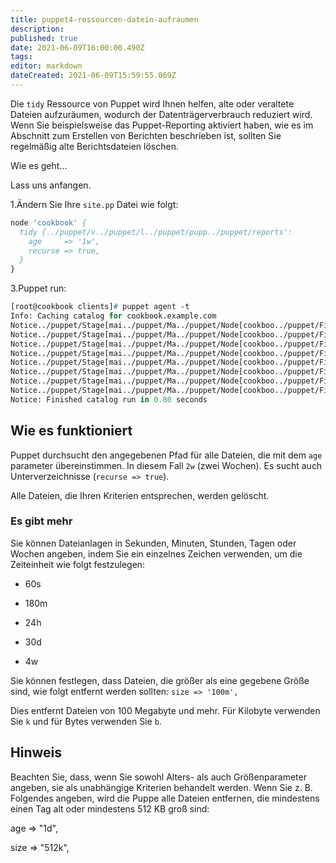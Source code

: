 ```yaml
---
title: puppet4-ressourcen-datein-aufraumen
description: 
published: true
date: 2021-06-09T16:00:00.490Z
tags: 
editor: markdown
dateCreated: 2021-06-09T15:59:55.069Z
---
```


Die `tidy` Ressource von Puppet wird Ihnen helfen, alte oder veraltete Dateien aufzuräumen, wodurch der Datenträgerverbrauch reduziert wird. Wenn Sie beispielsweise das Puppet-Reporting aktiviert haben, wie es im Abschnitt zum Erstellen von Berichten beschrieben ist, sollten Sie regelmäßig alte Berichtsdateien löschen.

Wie es geht...

Lass uns anfangen.

1.Ändern Sie Ihre `site.pp` Datei wie folgt:

```pp
node 'cookbook' {
  tidy {../puppet/v../puppet/l../puppet/pupp../puppet/reports':
    age     => '1w',
    recurse => true,
  }
}
```

3.Puppet run:

```pp
[root@cookbook clients]# puppet agent -t
Info: Caching catalog for cookbook.example.com
Notice../puppet/Stage[mai../puppet/Ma../puppet/Node[cookboo../puppet/Fil../puppet/v../puppet/l../puppet/pupp../puppet/repor../puppet/cookbook.example.c../puppet/201409090637.yam../puppet/ensure: removed
Notice../puppet/Stage[mai../puppet/Ma../puppet/Node[cookboo../puppet/Fil../puppet/v../puppet/l../puppet/pupp../puppet/repor../puppet/cookbook.example.c../puppet/201409100556.yam../puppet/ensure: removed
Notice../puppet/Stage[mai../puppet/Ma../puppet/Node[cookboo../puppet/Fil../puppet/v../puppet/l../puppet/pupp../puppet/repor../puppet/cookbook.example.c../puppet/201409090631.yam../puppet/ensure: removed
Notice../puppet/Stage[mai../puppet/Ma../puppet/Node[cookboo../puppet/Fil../puppet/v../puppet/l../puppet/pupp../puppet/repor../puppet/cookbook.example.c../puppet/201408210557.yam../puppet/ensure: removed
Notice../puppet/Stage[mai../puppet/Ma../puppet/Node[cookboo../puppet/Fil../puppet/v../puppet/l../puppet/pupp../puppet/repor../puppet/cookbook.example.c../puppet/201409080557.yam../puppet/ensure: removed
Notice../puppet/Stage[mai../puppet/Ma../puppet/Node[cookboo../puppet/Fil../puppet/v../puppet/l../puppet/pupp../puppet/repor../puppet/cookbook.example.c../puppet/201409100558.yam../puppet/ensure: removed
Notice../puppet/Stage[mai../puppet/Ma../puppet/Node[cookboo../puppet/Fil../puppet/v../puppet/l../puppet/pupp../puppet/repor../puppet/cookbook.example.c../puppet/201408210546.yam../puppet/ensure: removed
Notice../puppet/Stage[mai../puppet/Ma../puppet/Node[cookboo../puppet/Fil../puppet/v../puppet/l../puppet/pupp../puppet/repor../puppet/cookbook.example.c../puppet/201408210539.yam../puppet/ensure: removed
Notice: Finished catalog run in 0.80 seconds
```

## Wie es funktioniert

Puppet durchsucht den angegebenen Pfad für alle Dateien, die mit dem `age` parameter übereinstimmen. In diesem Fall `2w` (zwei Wochen). Es sucht auch Unterverzeichnisse (`recurse => true`).

Alle Dateien, die Ihren Kriterien entsprechen, werden gelöscht.

### Es gibt mehr

Sie können Dateianlagen in Sekunden, Minuten, Stunden, Tagen oder Wochen angeben, indem Sie ein einzelnes Zeichen verwenden, um die Zeiteinheit wie folgt festzulegen:

* 60s

* 180m

* 24h

* 30d

* 4w

Sie können festlegen, dass Dateien, die größer als eine gegebene Größe sind, wie folgt entfernt werden sollten:
`size => '100m',`

Dies entfernt Dateien von 100 Megabyte und mehr. Für Kilobyte verwenden Sie `k` und für Bytes verwenden Sie `b`.

## Hinweis

Beachten Sie, dass, wenn Sie sowohl Alters- als auch Größenparameter angeben, sie als unabhängige Kriterien behandelt werden. Wenn Sie z. B. Folgendes angeben, wird die Puppe alle Dateien entfernen, die mindestens einen Tag alt oder mindestens 512 KB groß sind:

age => "1d",

size => "512k",
